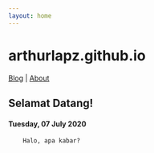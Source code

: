 ```yaml
---
layout: home
---
```

# arthurlapz.github.io

[Blog](http://arthurlapz.github.io/blog) | [About](http://arthurlapz.github.io/about)

## Selamat Datang!

#### Tuesday, 07 July 2020
        Halo, apa kabar?
